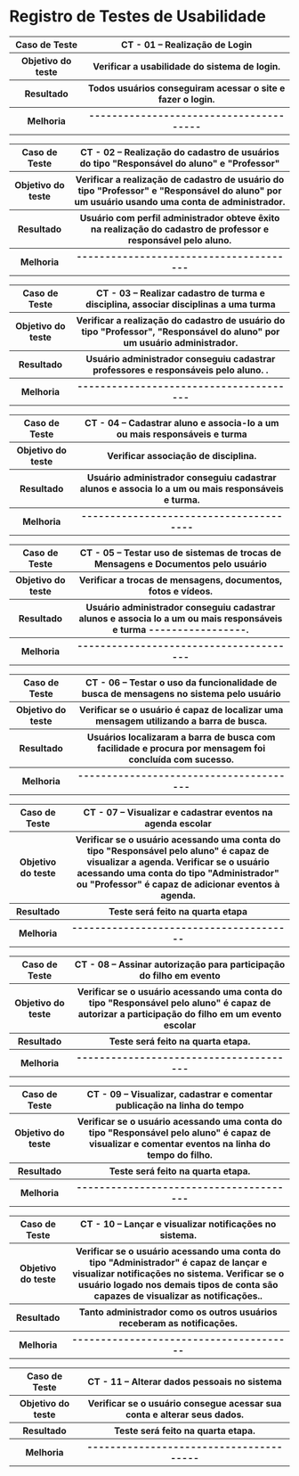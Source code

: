 # Registro de Testes de Usabilidade

  <table> 
<tr><th>Caso de Teste </th>
<th> CT - 01  – Realização de Login </th></tr>
<tr><th>Objetivo do teste</th>
  <th>Verificar a usabilidade do sistema de login.</th></tr>
<tr><th>Resultado</th>
  <th>Todos usuários conseguiram acessar o site e fazer o login.<br>
  </th></tr>
<tr><th>Melhoria</th>	
  <th>---------------------------------------</th></tr>
  </table>
  
  <table> 
<tr><th>Caso de Teste </th>
<th> CT - 02  – Realização do cadastro de usuários do tipo "Responsável do aluno" e "Professor" </th></tr>
<tr><th>Objetivo do teste</th>
  <th> Verificar a realização de cadastro de usuário do tipo "Professor" e "Responsável do aluno" por um usuário usando uma conta de administrador.</th></tr>
<tr><th>Resultado</th>
  <th>Usuário com perfil administrador obteve êxito na realização do cadastro de professor e responsável pelo aluno.<br>
  </th></tr>
<tr><th>Melhoria</th>	
  <th>---------------------------------------</th></tr>
  </table>
  
  <table> 
<tr><th>Caso de Teste </th>
<th> CT - 03  – Realizar cadastro de turma e disciplina, associar disciplinas a uma turma </th></tr>
<tr><th>Objetivo do teste</th>
  <th>Verificar a realização do cadastro de usuário do tipo "Professor", "Responsável do aluno"  por um usuário administrador.</th></tr>
<tr><th>Resultado</th>
  <th>Usuário administrador conseguiu cadastrar professores e responsáveis pelo aluno. .<br>
  </th></tr>
<tr><th>Melhoria</th>	
  <th>---------------------------------------</th></tr>
  </table>
  
   <table> 
<tr><th>Caso de Teste </th>
<th> CT - 04  – Cadastrar aluno e associa-lo a um ou mais responsáveis e turma </th></tr>
<tr><th>Objetivo do teste</th>
  <th>Verificar associação de disciplina.</th></tr>
<tr><th>Resultado</th>
  <th>Usuário administrador conseguiu cadastrar alunos e associa lo a um ou mais responsáveis e turma.<br>
  </th></tr>
<tr><th>Melhoria</th>	
  <th>---------------------------------------</th></tr>
  </table>
  
   <table> 
<tr><th>Caso de Teste </th>
<th> CT - 05  – Testar uso de sistemas de trocas de Mensagens e Documentos pelo usuário </th></tr>
<tr><th>Objetivo do teste</th>
  <th>Verificar a trocas de mensagens, documentos, fotos e vídeos.</th></tr>
<tr><th>Resultado</th>
  <th>Usuário administrador conseguiu cadastrar alunos e associa lo a um ou mais responsáveis e turma
-----------------.<br>
  </th></tr>
<tr><th>Melhoria</th>	
  <th>---------------------------------------</th></tr>
  </table>
  
  <table> 
<tr><th>Caso de Teste </th>
<th> CT - 06  –  Testar o uso da funcionalidade de busca de mensagens no sistema pelo usuário
</th></tr>
<tr><th>Objetivo do teste</th>
  <th>Verificar se o usuário é capaz de localizar uma mensagem utilizando a barra de busca.</th></tr>
<tr><th>Resultado</th>
  <th>Usuários localizaram a barra de busca com facilidade e procura por mensagem foi concluída com sucesso.<br>
  </th></tr>
<tr><th>Melhoria</th>	
  <th>---------------------------------------</th></tr>
  </table>
  
  
  <table> 
<tr><th>Caso de Teste </th>
<th> CT - 07  – Visualizar e cadastrar eventos na agenda escolar </th></tr>
<tr><th>Objetivo do teste</th>
  <th>Verificar se o usuário acessando uma conta do tipo "Responsável pelo aluno" é capaz de visualizar a agenda. Verificar se o usuário acessando uma conta do tipo "Administrador" ou "Professor" é capaz de adicionar eventos à agenda.</th></tr>
<tr><th>Resultado</th>
  <th> Teste será feito na quarta etapa<br>
  </th></tr>
<tr><th>Melhoria</th>	
  <th>---------------------------------------</th></tr>
  </table>
  
   <table> 
<tr><th>Caso de Teste </th>
<th> CT - 08  – Assinar autorização para participação do filho em evento </th></tr>
<tr><th>Objetivo do teste</th>
  <th>Verificar se o usuário acessando uma conta do tipo "Responsável pelo aluno" é capaz de autorizar a participação do filho em um evento escolar</th></tr>
<tr><th>Resultado</th>
  <th>Teste será feito na quarta etapa.<br>
  </th></tr>
<tr><th>Melhoria</th>	
  <th>---------------------------------------</th></tr>
  </table>
  
  <table> 
<tr><th>Caso de Teste </th>
<th> CT - 09  – Visualizar, cadastrar e comentar publicação na linha do tempo </th></tr>
<tr><th>Objetivo do teste</th>
  <th>Verificar se o usuário acessando uma conta do tipo "Responsável pelo aluno" é capaz de visualizar e comentar eventos na linha do tempo do filho.</th></tr>
<tr><th>Resultado</th>
  <th>Teste será feito na quarta etapa.<br>
  </th></tr>
<tr><th>Melhoria</th>	
  <th>---------------------------------------</th></tr>
  </table>
  
  <table> 
<tr><th>Caso de Teste </th>
<th> CT - 10  – Lançar e visualizar notificações no sistema. </th></tr>
<tr><th>Objetivo do teste</th>
  <th>Verificar se o usuário acessando uma conta do tipo "Administrador" é capaz de lançar e visualizar notificações no sistema. Verificar se o usuário logado nos demais tipos de conta são capazes de visualizar as notificações..</th></tr>
<tr><th>Resultado</th>
  <th>Tanto administrador como os outros usuários receberam as notificações.<br>
  </th></tr>
<tr><th>Melhoria</th>	
  <th>---------------------------------------</th></tr>
  </table>
  
  <table> 
<tr><th>Caso de Teste </th>
<th> CT - 11  – Alterar dados pessoais no sistema </th></tr>
<tr><th>Objetivo do teste</th>
  <th>Verificar se o usuário consegue acessar sua conta e alterar seus dados.</th></tr>
<tr><th>Resultado</th>
  <th>Teste será feito na quarta etapa.<br>
  </th></tr>
<tr><th>Melhoria</th>	
  <th>---------------------------------------</th></tr>
  </table>
  
  
  
  
  
  
    

